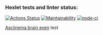 ### Hexlet tests and linter status:

[![Actions Status](https://github.com/buruhin/frontend-project-lvl1/workflows/hexlet-check/badge.svg)](https://github.com/buruhin/frontend-project-lvl1/actions)
[![Maintainability](https://api.codeclimate.com/v1/badges/a99a88d28ad37a79dbf6/maintainability)](https://codeclimate.com/github/codeclimate/codeclimate/maintainability)
[![node-ci](https://github.com/buruhin/frontend-project-lvl1/workflows/node-ci/badge.svg)](https://github.com/buruhin/frontend-project-lvl1/actions)

[Asciinema brain even](https://asciinema.org/a/MSRjiCshxjQR10zECXBifM1sA)
test

